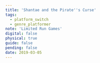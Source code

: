 ```yaml
---
title: 'Shantae and the Pirate''s Curse'
tags:
  - platform_switch
  - genre_platformer
note: 'Limited Run Games'
digital: false
physical: true
guide: false
pending: false
date: 2019-03-05
---
```

